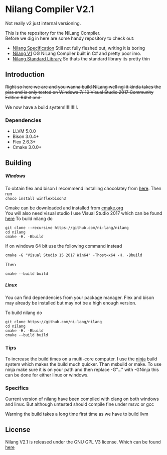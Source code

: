 # Nilang Compiler V2.1
Not really v2 just internal versioning.

This is the repository for the NiLang Compiler.  
Before we dig in here are some handy repository to check out:
* [Nilang Specification](https://github.com/tompinn23/NI-Spec) Still not fully fleshed out, writing it is boring
* [Nilang V1](https://github.com/tompinn23/NiLang) OG NiLang Compiler built in C# and pretty poor imo.
* [Nilang Standard Library](https://github.com/tompinn23/NiLang-Standard-Library) So thats the standard library its pretty thin 

## Introduction

~~Right so here we are and you wanna build NiLang well ngl it kinda takes the piss and is only tested on Windows 7/ 10 Visual Studio 2017 Community Edition 64bit and.~~

We now have a build system!!!!!!!!!!.

### Dependencies
* LLVM 5.0.0
* Bison 3.0.4+
* Flex 2.6.3+
* Cmake 3.0.0+

## Building

##### Windows
  
To obtain flex and bison I recommend installing chocolatey from [here](https://chocolatey.org/install). Then run  
```choco install winflexbison3```

Cmake can be downloaded and installed from [cmake.org](https://cmake.org/download/)  
You will also need visual studio I use Visual Studio 2017 which can be found [here](https://www.visualstudio.com/#)
To build nilang do
```
git clone --recursive https://github.com/ni-lang/nilang
cd nilang
cmake -H. -Bbuild
```
If on windows 64 bit use the following command instead
```
cmake -G "Visual Studio 15 2017 Win64" -Thost=x64 -H. -Bbuild
```
Then
```
cmake --build build
```
##### Linux

You can find dependencies from your package manager.
Flex and bison may already be installed but may not be a high enough version.

To build nilang do
```
git clone https://github.com/ni-lang/nilang
cd nilang
cmake -H. -Bbuild
cmake --build build
```
### Tips
To increase the build times on a multi-core computer. I use the [ninja](https://ninja-build.org/) build system which makes the build much quicker. Than msbuild or make. To use ninja make sure it is on your path and then replace -G"..." with -GNinja this can be done for either linux or windows.

### Specifics

Current version of nilang have been compiled with clang on both windows and linux. But although untested should compile fine under msvc or gcc


Warning the build takes a long time first time as we have to build llvm
## License

Nilang V2.1 is released under the GNU GPL V3 license. Which can be found [here](https://www.gnu.org/licenses/gpl-3.0.en.html)

